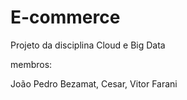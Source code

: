 # E-commerce
Projeto da disciplina Cloud e Big Data

membros:

João Pedro Bezamat,
Cesar,
Vitor Farani
